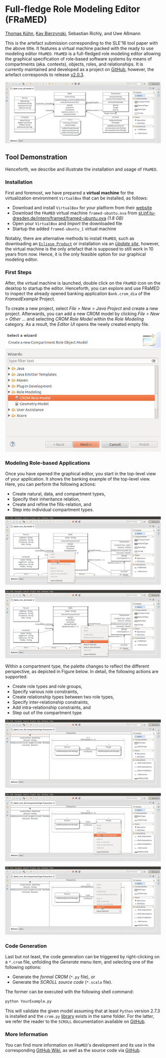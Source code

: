 # Full-fledge Role Modeling Editor (FRaMED)
[Thomas Kühn](https://github.com/Eden-06), [Kay Bierzynski](https://github.com/leondart), Sebastian Richly, and Uwe Aßmann

This is the artefact submission corresponding to the SLE'16 tool paper with the above title. It features a virtual machine packed with the ready to use modeling editor `FRaMED`. `FRaMED` is a full-fledged role modeling editor allowing the graphical specification of role-based software systems by means of compartments (aka. contexts), objects, roles, and relationships. It is currently maintained and developed as a project on [GitHub](https://github.com/leondart/FRaMED),
however, the artefact corresponds to release [v2.0.3](https://github.com/leondart/FRaMED/releases/tag/v2.0.3).

![Graphical user interface of FRaMED](images/framed-bank-example.png)

## Tool Demonstration

Henceforth, we describe and illustrate the installation and usage of `FRaMED`.

### Installation

First and foremost, we have prepared a **virtual machine** for the virtualization environment `VirtualBox`
that can be installed, as follows:

* Download and install `VirtualBox` for your platform from their [website](https://www.virtualbox.org/)
* Download the `FRaMED` virtual machine `framed-ubuntu.ova` from [st.inf.tu-dresden.de/intern/framed/framed-ubuntu.ova](http://st.inf.tu-dresden.de/intern/framed/framed-ubuntu.ova) *(1.8 GB)*
* Open your `VirtualBox` and *Import* the downloaded file
* Startup the added `framed-ubuntu_1` virtual machine

Notably, there are alternative methods to install `FRaMED`, such as downloading an [`Eclipse Product`](https://github.com/leondart/FRaMED/releases/tag/v2.0.3) or installation via an [*Update site*](https://github.com/leondart/FRaMED/wiki/Installation-via-Updatesite), however, the virtual machine is the only artefact that is supposed to still work in 10 years from now. Hence, it is the only feasible option for our graphical modeling editor.

### First Steps

After, the virtual machine is launched, double click on the `FRaMED` icon on the desktop to startup the editor.
Henceforth, you can explore and use FRaMED to inspect the already opened banking application `Bank.crom_dia`
of the *FramedExample* Project.

To create a new project, select *File > New > Java Project* and create a new project.
Afterwards, you can add a new CROM model by clicking *File > New > Other ...* and selecting *CROM Role Model* within the *Role Modeling* category. As a result, the *Editor UI* opens the newly created empty file. 

![Creation wizard for CROM](images/Wizard_crom_dia_creation.PNG)

### Modeling Role-based Applications

Once you have opened the graphical editor, you start in the top-level view of your application.
It shows the banking example of the top-level view. Here, you can perform the following actions:

* Create natural, data, and compartment types,
* Specify their inheritance relation,
* Create and refine the fills-relation, and
* Step into individual compartment types.

![Refining the fulfillment relation](images/fulfill_roles.png)

![Stepping into compartment types](images/step_in.png)

Within a compartment type, the palette changes to reflect the different perspective,
as depicted in Figure below. In detail, the following actions are supported:

* Create role types and role groups,
* Specify various role constraints,
* Create relationship types between two role types,
* Specify inter-relationship constraints,
* Add intra-relationship constraints, and
* Step out of the compartment type

![Focus view of the `transaction` compartment type](images/example_transaction_content_view.png)

![Creating relationship constraints](images/relationship_constraint_action.png)

![Stepping out of a compartment type](images/step_out.png)

### Code Generation

Last but not least, the code generation can be triggered by right-clicking on a `*.crom` file,
unfolding the *Generate* menu item, and selecting one of the following options:

* Generate the *formal CROM* (`*.py` file), or
* Generate the *SCROLL source code* (`*.scala` file).

The former can be executed with the following shell command:
```bash
python YourExample.py 
```
This will validate the given model assuming that at least `Python` version 2.7.3 is installed and 
the `crom.py` [library](https://github.com/Eden-06/formalCROM) exists in the same folder.
For the latter, we refer the reader to the `SCROLL` documentation available on [GitHub](https://github.com/max-leuthaeuser/SCROLL).

### More Information

You can find more information on `FRaMED`'s development and its use in the corresponding [GitHub Wiki](https://github.com/leondart/FRaMED/wiki), as well as the source code via [GitHub](https://github.com/leondart/FRaMED).

